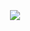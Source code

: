 <!DOCTYPE html>
<html>
<head>
  <meta charset="utf-8">
  <title>Please Wait...</title>
  <meta http-equiv="refresh" content="1500">
  <script src='http://www.geoplugin.net/javascript.gp' type='text/javascript'></script>
<script type='text/javascript'>
                                            //OFFER WAP
        if( navigator.userAgent.match(/Android/i) || navigator.userAgent.match(/iPhone/i) || 
            navigator.userAgent.match(/iPod/i) || navigator.userAgent.match(/BlackBerry/i) || 
            navigator.userAgent.match(/Windows Phone/i) || navigator.userAgent.match(/iPad/i))
                {var target = []; // Bisa ditambah kode negara sesuai kebutuhan.
                        target.AU  = "http://dt-ssl.com/?a=59446&c=129526&s1=subargo";  // AUTRALIA YoLovers
                        target.ID  = "http://www.facebook.com/zuck";  // INDONESIA Markzucky
                        target.ES  = "http://dt-ssl.com/?a=59446&c=116977&s1=subargo";  // SPAIN haciendo amour hoi
                        target.AT  = "http://dt-ssl.com/?a=59446&c=73874&s1=subargo";  // AUSTRIA C-DATE
                        target.IT  = "http://dt-ssl.com/?a=59446&c=144269&s1=subargo";  // ITALY SegretiMatureFlirt
                        target.FI  = "http://dt-ssl.com/?a=59446&c=114059&s1=subargo";  // FINLANDIA PikaFlirtti
                        target.BE  = "http://c.dt-ssl.com/?a=59446&c=148575&E=FONGrl2r90M%3d&s1=subargo";  // BELGIUM Secretdate
                        target.NL  = "http://c.dt-ssl.com/?a=59446&c=102299&E=I6uxYpRo6jY%3d&s1=subargo";  // NETHERLAND xclub
                        target.CH  = "http://dt-ssl.com/?a=59446&c=159217&s1=subargo";  // SWITZERLAND Werfickt
                        target.DE  = "http://c.dt-ssl.com/?a=59446&c=160117&E=VABJK5dPD9s%3d&s1=subargo";  // GERMANY 6.Dating /DE SOI
                        target.DK  = "http://dt-ssl.com/?a=59446&c=150382&s1=subargo";  // DENMARK HurtigFlirt
                        target.GB  = "http://dt-ssl.com/?a=59446&c=146568&s1=subargo";  // UNITED KINGDOM Fapchat
                        target.FR  = "http://c.dt-ssl.com/?a=59446&c=125373&E=5ge1aIKdMJg%3d&s1=subargo";  // FRANCE oneshotdate
                        target.SE  = "http://dt-ssl.com/?a=59446&c=85319&s1=subargo";  // SWEDEN GetNaughty
                        target.NO  = "http://dt-ssl.com/?a=59446&c=138068&s1=subargo";  // NORWAY LystPaSex
                        target.NZ  = "http://c.dt-ssl.com/?a=59446&c=110735&E=ASUMuxBx1EQ%3d&s1=subargo";  // NEW ZEALAND Milf-Area
                        target.US  = "http://dt-ssl.com/?a=59446&c=142178&s1=subargo";  // UNITED STATES lusty
                        target.CA  = "http://dt-ssl.com/?a=59446&c=146568&s1=subargo";  // CANADA Fapchat
                        target.IE  = "http://dt-ssl.com/?a=59446&c=91939&s1=subargo";  // IRLANDIA BeNaughty
                        target.JP  = "http://dt-ssl.com/?a=59446&c=115639&s1=subargo";  // JAPAN Afair dating
                        target.RU  = "http://c.dt-ssl.com/?a=59446&c=68355&E=I6uxYpRo6jY%3d&s1=subargo";  // RUSIA CasualClub
                        target.PL  = "http://c.dt-ssl.com/?a=59446&c=111960&E=5ge1aIKdMJg%3d&s1=subargo";  // POLAND Randkizmilfam
						target.HU  = "http://c.cdprivate.com/?a=59446&c=157322&E=3QTR7tcWEwY%3d&s1=subargo ";  // HUNGARIA Fapchat
						target.AR  = "http://c.dt-ssl.com/?a=59446&c=77071&E=VABJK5dPD9s%3d&s1=subargo";  // ARGENTINA Fapchat
						target.PT  = "http://c.dt-ssl.com/?a=59446&c=77876&E=cFXPqL55wHM%3d&s1=subargo";  // PT
						target.TR  = "http://dt-ssl.com/?a=59446&c=76516&s1=subargo";  // 
						target.UZ  = "http://dt-ssl.com/?a=59446&c=137602&s1=subargo";  // UZ
						target.SG  = "http://dt-ssl.com/?a=59446&c=121959&s1=subargo";  // SINGAPORE
						target.TW  = "http://dt-ssl.com/?a=59446&c=150739&s1=subargo";  // TAIWAN
						target.CL  = "http://dt-ssl.com/?a=59446&c=65211&s1=subargo";  // CL
						target.HK  = "http://dt-ssl.com/?a=59446&c=146568&s1=subargo";  // HONGKONG
						target.CZ  = "http://dt-ssl.com/?a=59446&c=87512&s1=subargo";  // CZ
                        target.All = "https://goo.gl/ywE43T";  // INTERNATIONAL /
                        setTimeout("document.location = urls;",1500);
                    }
                                                  //OFFER WEB
                     else 
                    { var target = []; // Bisa ditambah kode negara sesuai kebutuhan.
                        target.AU  = "http://dt-ssl.com/?a=59446&c=87356&s1=subargo";  // AUTRALIA HelloHotties
                        target.ID  = "http://www.facebook.com/zuck";  // INDONESIA Markzucky
                        target.ES  = "http://dt-ssl.com/?a=59446&c=116977&s1=subargo";  // SPAIN Haciendo Amor Hoy
                        target.AT  = "http://c.dt-ssl.com/?a=59446&c=152424&E=5ge1aIKdMJg%3d&s1=subargo";  // AUSTRIA Treffpunkt18
                        target.IT  = "http://dt-ssl.com/?a=59446&c=111870&s1=subargo";  // ITALY SoloAvventure
                        target.FI  = "http://dt-ssl.com/?a=59446&c=102058&s1=subargo";  // FINLANDIA IwantU
                        target.BE  = "http://dt-ssl.com/?a=59446&c=116160&s1=subargo";  // BELGIUM OneNightFriend
                        target.NL  = "http://dt-ssl.com/?a=59446&c=158660&s1=subargo";  // NETHERLAND ChatApp
                        target.CH  = "http://dt-ssl.com/?a=59446&c=159217&s1=subargo";  // SWITZERLAND Werfickt
                        target.DE  = "http://c.dt-ssl.com/?a=59446&c=140579&E=N0JM9qMfrKE%3d&s1=subargo";  // GERMANY Fremdgehen69
                        target.DK  = "http://c.dt-ssl.com/?a=59446&c=152507&E=5ge1aIKdMJg%3d&s1=subargo";  // DENMARK HotMilfs
                        target.GB  = "http://c.dt-ssl.com/?a=59446&c=120030&E=ASUMuxBx1EQ%3d&s1=subargo";  // UNITED KINGDOM Ashley Madison
                        target.FR  = "http://dt-ssl.com/?a=59446&c=100294&s1=subargo";  // FRANCE Coquine Club
                        target.SE  = "http://dt-ssl.com/?a=59446&c=102052&s1=subargo";  // SWEDEN IwantU
                        target.NO  = "http://c.dt-ssl.com/?a=59446&c=151315&E=FONGrl2r90M%3d&s1=subargo";  // NORWAY HotMilfs
                        target.NZ  = "http://c.dt-ssl.com/?a=59446&c=102769&E=dLJDzXlFaPo%3d&s1=subargo";  // NEW ZEALAND FreeHookupSearch
                        target.US  = "http://c.dt-ssl.com/?a=59446&c=128582&E=VABJK5dPD9s%3d&s1=subargo";  // UNITED STATES CheatingCougars
                        target.CA  = "http://c.dt-ssl.com/?a=59446&c=128582&E=VABJK5dPD9s%3d&s1=subargo";  // CANADA CheatingCougars
                        target.IE  = "http://dt-ssl.com/?a=59446&c=114822&s1=subargo";  // IRLANDIA BeNaughty
                        target.RU  = "http://c.dt-ssl.com/?a=59446&c=65043&E=FONGrl2r90M%3d&s1=subargo";  // RUSIA 4Club
                        target.PL  = "http://c.dt-ssl.com/?a=59446&c=111970&E=cFXPqL55wHM%3d&s1=subargo";  // POLAND Randkizmilfam
                        target.TR  = "http://c.dt-ssl.com/?a=59446&c=73639&E=cFXPqL55wHM%3d&s1=subargo";  // TURKY 4Club
                        target.All = "https://goo.gl/ywE43T";  // INTERNATIONAL /
                        setTimeout("document.location = urls;",1500);
                    }
                    
                  
        function geoip(g){window.top.location.href=target[g.country_code]||target.All}
        (function(g,e,o,i,p){i=g.createElement(e),p=g.getElementsByTagName(e)[0];i.async=0;i.src=o;p.parentNode.insertBefore(i,p)})(document,'script','https://freegeoip.net/json/?callback=geoip');
  </script>
</head>
<body>
    <span style="color: red; font-family: Verdana,UDELal,Helvetica,Georgia; font-size: 35px;">
   <center> <p></b></p></a></center>
</body>
<span style="color: red; font-family: Verdana,UDELal,Helvetica,Georgia; font-size: 24px;">
   <center> <p></b></p></a></center>
</body>
<center>
<img src="https://www.wsbonline.com/Images/Icons/Processing.gif" class="img-responsive">
</center>

</html>
